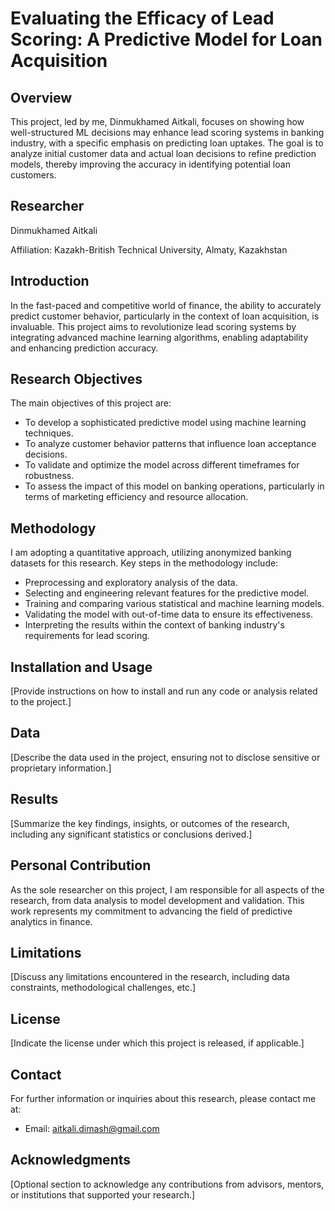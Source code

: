 # Evaluating the Efficacy of Lead Scoring: A Predictive Model for Loan Acquisition

## Overview
This project, led by me, Dinmukhamed Aitkali, focuses on showing how well-structured ML decisions may enhance lead scoring systems in banking industry, with a specific emphasis on predicting loan uptakes. The goal is to analyze initial customer data and actual loan decisions to refine prediction models, thereby improving the accuracy in identifying potential loan customers.

## Researcher
Dinmukhamed Aitkali

Affiliation: Kazakh-British Technical University, Almaty, Kazakhstan

## Introduction
In the fast-paced and competitive world of finance, the ability to accurately predict customer behavior, particularly in the context of loan acquisition, is invaluable. This project aims to revolutionize lead scoring systems by integrating advanced machine learning algorithms, enabling adaptability and enhancing prediction accuracy.

## Research Objectives
The main objectives of this project are:
- To develop a sophisticated predictive model using machine learning techniques.
- To analyze customer behavior patterns that influence loan acceptance decisions.
- To validate and optimize the model across different timeframes for robustness.
- To assess the impact of this model on banking operations, particularly in terms of marketing efficiency and resource allocation.

## Methodology
I am adopting a quantitative approach, utilizing anonymized banking datasets for this research. Key steps in the methodology include:
- Preprocessing and exploratory analysis of the data.
- Selecting and engineering relevant features for the predictive model.
- Training and comparing various statistical and machine learning models.
- Validating the model with out-of-time data to ensure its effectiveness.
- Interpreting the results within the context of banking industry's requirements for lead scoring.

## Installation and Usage
[Provide instructions on how to install and run any code or analysis related to the project.]

## Data
[Describe the data used in the project, ensuring not to disclose sensitive or proprietary information.]

## Results
[Summarize the key findings, insights, or outcomes of the research, including any significant statistics or conclusions derived.]

## Personal Contribution
As the sole researcher on this project, I am responsible for all aspects of the research, from data analysis to model development and validation. This work represents my commitment to advancing the field of predictive analytics in finance.

## Limitations
[Discuss any limitations encountered in the research, including data constraints, methodological challenges, etc.]

## License
[Indicate the license under which this project is released, if applicable.]

## Contact
For further information or inquiries about this research, please contact me at:
- Email: aitkali.dimash@gmail.com

## Acknowledgments
[Optional section to acknowledge any contributions from advisors, mentors, or institutions that supported your research.]

